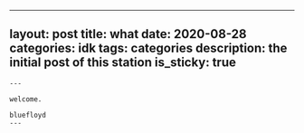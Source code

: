 
---
layout: post
title:  what
date:   2020-08-28
categories: idk
tags: categories
description: the initial post of this station
is_sticky: true
---

    ---

    welcome.

    bluefloyd
    ---
